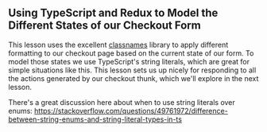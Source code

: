## Using TypeScript and Redux to Model the Different States of our Checkout Form

This lesson uses the excellent
[classnames](https://www.npmjs.com/package/classnames) library to apply
different formatting to our checkout page based on the current state of our
form. To model those states we use TypeScript's string literals, which are great
for simple situations like this. This lesson sets us up nicely for responding to
all the actions generated by our checkout thunk, which we'll explore in the next
lesson.

There's a great discussion here about when to use string literals over enums:
https://stackoverflow.com/questions/49761972/difference-between-string-enums-and-string-literal-types-in-ts
